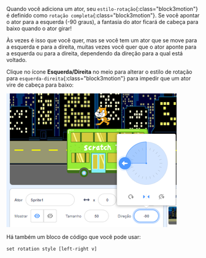 
Quando você adiciona um ator, seu `estilo-rotação`{:class="block3motion"} é definido como `rotação completa`{:class="block3motion"}. Se você apontar o ator para a esquerda (-90 graus), a fantasia do ator ficará de cabeça para baixo quando o ator girar!

Às vezes é isso que você quer, mas se você tem um ator que se move para a esquerda e para a direita, muitas vezes você quer que o ator aponte para a esquerda ou para a direita, dependendo da direção para a qual está voltado.

Clique no ícone **Esquerda/Direita** no meio para alterar o estilo de rotação para `esquerda-direita`{:class="block3motion"} para impedir que um ator vire de cabeça para baixo:

![](images/sprite-pane-direction.png)

Há também um bloco de código que você pode usar:

```blocks3
set rotation style [left-right v]
```

